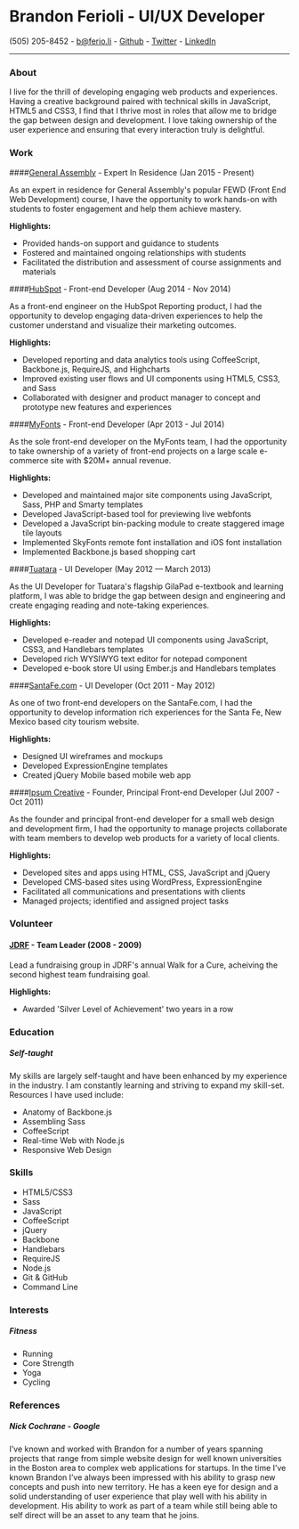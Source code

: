 # Brandon Ferioli - UI/UX Developer

(505) 205-8452 - [b@ferio.li](mailto:b@ferio.li) - [Github](https://github.com/bferioli) - [Twitter](twitter.com/bferioli) - [LinkedIn](linkedin.com/pub/brandon-ferioli/27/182/891/en)

------

### About
I live for the thrill of developing engaging web products and experiences. Having a creative background paired with technical skills in JavaScript, HTML5 and CSS3, I find that I thrive most in roles that allow me to bridge the gap between design and development. I love taking ownership of the user experience and ensuring that every interaction truly is delightful.


### Work


####[General Assembly](http://generalassemb.ly) - Expert In Residence (Jan 2015 - Present)

As an expert in residence for General Assembly's popular FEWD (Front End Web Development) course, I have the opportunity to work hands-on with students to foster engagement and help them achieve mastery.

__Highlights:__

* Provided hands-on support and guidance to students
* Fostered and maintained ongoing relationships with students
* Facilitated the distribution and assessment of course assignments and materials


####[HubSpot](http://hubspot.com) - Front-end Developer (Aug 2014 - Nov 2014)

As a front-end engineer on the HubSpot Reporting product, I had the opportunity to develop engaging data-driven experiences to help the customer understand and visualize their marketing outcomes.

__Highlights:__

* Developed reporting and data analytics tools using CoffeeScript, Backbone.js, RequireJS, and Highcharts
* Improved existing user flows and UI components using HTML5, CSS3, and Sass
* Collaborated with designer and product manager to concept and prototype new features and experiences


####[MyFonts](http://myfonts.com) - Front-end Developer (Apr 2013 - Jul 2014)

As the sole front-end developer on the MyFonts team, I had the opportunity to take ownership of a variety of front-end projects on a large scale e-commerce site with $20M+ annual revenue.

__Highlights:__

* Developed and maintained major site components using JavaScript, Sass, PHP and Smarty templates
* Developed JavaScript-based tool for previewing live webfonts
* Developed a JavaScript bin-packing module to create staggered image tile layouts
* Implemented SkyFonts remote font installation and iOS font installation
* Implemented Backbone.js based shopping cart


####[Tuatara](http://gilapad.com) - UI Developer (May 2012 — March 2013)

As the UI Developer for Tuatara's flagship GilaPad e-textbook and learning platform, I was able to bridge the gap between design and engineering and create engaging reading and note-taking experiences.

__Highlights:__

* Developed e-reader and notepad UI components using JavaScript, CSS3, and Handlebars templates
* Developed rich WYSIWYG text editor for notepad component
* Developed e-book store UI using Ember.js and Handlebars templates


####[SantaFe.com](http://santafe.com) - UI Developer (Oct 2011 - May 2012)

As one of two front-end developers on the SantaFe.com, I had the opportunity to develop information rich experiences for the Santa Fe, New Mexico based city tourism website.

__Highlights:__

* Designed UI wireframes and mockups
* Developed ExpressionEngine templates
* Created jQuery Mobile based mobile web app


####[Ipsum Creative](http://ipsumcreative.com) - Founder, Principal Front-end Developer (Jul 2007 - Oct 2011)

As the founder and principal front-end developer for a small web design and development firm, I had the opportunity to manage projects collaborate with team members to develop web products for a variety of local clients.

__Highlights:__

* Developed sites and apps using HTML, CSS, JavaScript and jQuery
* Developed CMS-based sites using WordPress, ExpressionEngine
* Facilitated all communications and presentations with clients
* Managed projects; identified and assigned project tasks


### Volunteer

#### [JDRF](http://jdrf.org/) - Team Leader (2008 - 2009)

Lead a fundraising group in JDRF's annual Walk for a Cure, acheiving the second highest team fundraising goal.

__Highlights:__
* Awarded 'Silver Level of Achievement' two years in a row


### Education

##### Self-taught
My skills are largely self-taught and have been enhanced by my experience in the industry. I am constantly learning and striving to expand my skill-set. Resources I have used include:

* Anatomy of Backbone.js
* Assembling Sass
* CoffeeScript
* Real-time Web with Node.js
* Responsive Web Design


### Skills

* HTML5/CSS3
* Sass
* JavaScript
* CoffeeScript
* jQuery
* Backbone
* Handlebars
* RequireJS
* Node.js
* Git & GitHub
* Command Line


### Interests

##### Fitness

* Running
* Core Strength
* Yoga
* Cycling


### References

##### Nick Cochrane - Google

I’ve known and worked with Brandon for a number of years spanning projects that range from simple website design for well known universities in the Boston area to complex web applications for startups. In the time I’ve known Brandon I’ve always been impressed with his ability to grasp new concepts and push into new territory. He has a keen eye for design and a solid understanding of user experience that play well with his ability in development. His ability to work as part of a team while still being able to self direct will be an asset to any team that he joins.
